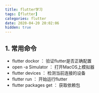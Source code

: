 ```yaml
---
title: flutter学习
tags: [flutter]
categories: flutter 
date: 2020-04-20 20:02:06
hidden: true
---
```


## 1. 常用命令

- flutter dockor ： 验证flutter是否正确配置
- open -a Simulator ： 打开MacOS上模拟器
- flutter devices ： 检测当前连接的设备
- flutter run ： 开始运行flutter
- flutter packages get ： 获取依赖包


<!-- more -->
